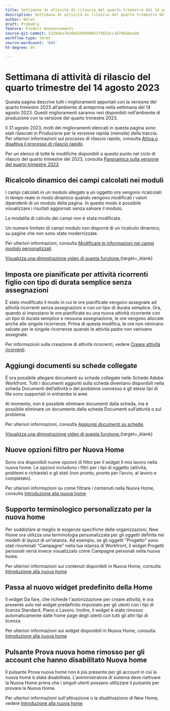 ```yaml
---
title: Settimana di attività di rilascio del quarto trimestre del 14 agosto 2023
description: Settimana di attività di rilascio del quarto trimestre del 14 agosto 2023
author: Nolan
draft: Probably
feature: Product Announcements
source-git-commit: 5328eba7b3db629509405175653cc34799abea30
workflow-type: tm+mt
source-wordcount: '643'
ht-degree: 0%

---
```


# Settimana di attività di rilascio del quarto trimestre del 14 agosto 2023

Questa pagina descrive tutti i miglioramenti apportati con la versione del quarto trimestre 2023 all’ambiente di anteprima nella settimana del 14 agosto 2023. Questi miglioramenti saranno resi disponibili nell’ambiente di produzione con la versione del quarto trimestre 2023.

Il 31 agosto 2023, molti dei miglioramenti elencati in questa pagina sono stati rilasciati in Produzione per la versione rapida (mensile) della traccia. Per ulteriori informazioni sul processo di rilascio rapido, consulta [Attiva o disattiva il processo di rilascio rapido](/help/quicksilver/administration-and-setup/set-up-workfront/configure-system-defaults/enable-fast-release-process.md).

Per un elenco di tutte le modifiche disponibili a questo punto nel ciclo di rilascio del quarto trimestre del 2023, consulta [Panoramica sulla versione del quarto trimestre 2023](/help/quicksilver/product-announcements/product-releases/23-q4-release-activity/23-q4-release-overview.md).

## Ricalcolo dinamico dei campi calcolati nei moduli

I campi calcolati in un modulo allegato a un oggetto ora vengono ricalcolati in tempo reale in modo dinamico quando vengono modificati i valori dipendenti di un modulo della pagina. In questo modo è possibile visualizzare i risultati aggiornati senza salvare il modulo.

La modalità di calcolo dei campi non è stata modificata.

Un numero limitato di campi modulo non disporrà di un ricalcolo dinamico, su pagine che non sono state modernizzate.

Per ulteriori informazioni, consulta [Modificare le informazioni nei campi modulo personalizzati](/help/quicksilver/workfront-basics/work-with-custom-forms/edit-custom-forms.md).

[Visualizza una dimostrazione video di questa funzione.](https://video.tv.adobe.com/v/3422678/){target=_blank}

## Imposta ore pianificate per attività ricorrenti figlio con tipo di durata semplice senza assegnazioni

È stato modificato il modo in cui le ore pianificate vengono assegnate ad attività ricorrenti senza assegnazioni e con un tipo di durata semplice. Ora, quando si impostano le ore pianificate su una nuova attività ricorrente con un tipo di durata semplice e nessuna assegnazione, le ore vengono allocate anche alle singole ricorrenze. Prima di questa modifica, le ore non venivano salvate per le singole ricorrenze quando le attività padre non venivano assegnate.

Per informazioni sulla creazione di attività ricorrenti, vedere [Creare attività ricorrenti](/help/quicksilver/manage-work/tasks/create-tasks/create-recurring-tasks.md).

## Aggiungi documenti su schede collegate

È ora possibile allegare documenti su schede collegate nelle Schede Adobe Workfront. Tutti i documenti aggiunti sulla scheda diventano disponibili nella scheda Documenti dell’attività o del problema connesso e gli stessi tipi di file sono supportati in entrambe le aree.

Al momento, non è possibile eliminare documenti dalla scheda, ma è possibile eliminare un documento dalla scheda Documenti sull’attività o sul problema.

Per ulteriori informazioni, consulta [Aggiungi documenti su schede](/help/quicksilver/agile/get-started-with-boards/add-documents-on-cards.md).

[Visualizza una dimostrazione video di questa funzione.](https://video.tv.adobe.com/v/3423070/){target=_blank}

## Nuove opzioni filtro per Nuova Home

Sono ora disponibili nuove opzioni di filtro per il widget Il mio lavoro nella nuova home. Le opzioni includono i filtri per i tipi di oggetto (attività, problemi e richieste) e gli stati (non pronto, pronto per l’avvio, al lavoro e completato).

Per ulteriori informazioni su come filtrare i contenuti nella Nuova Home, consulta [Introduzione alla nuova home](/help/quicksilver/workfront-basics/using-home/new-home/get-started-with-new-home.md)

## Supporto terminologico personalizzato per la nuova home

Per soddisfare al meglio le esigenze specifiche delle organizzazioni, New Home ora utilizza una terminologia personalizzata per gli oggetti definita nei modelli di layout di un’istanza. Ad esempio, se gli oggetti &quot;Progetto&quot; sono stati rinominati &quot;Campagne&quot; nella tua istanza di Workfront, il widget Progetti personali verrà invece visualizzato come Campagne personali nella nuova home.

Per ulteriori informazioni sui contenuti disponibili in Nuova Home, consulta [Introduzione alla nuova home](/help/quicksilver/workfront-basics/using-home/new-home/get-started-with-new-home.md)

## Passa al nuovo widget predefinito della Home

Il widget Da fare, che richiede l&#39;autorizzazione per creare attività, è ora presente solo nel widget predefinito impostato per gli utenti con i tipi di licenza Standard, Piano o Lavoro. Inoltre, il widget è stato rimosso automaticamente dalle home page degli utenti con tutti gli altri tipi di licenza.

Per ulteriori informazioni sui widget disponibili in Nuova Home, consulta [Introduzione alla nuova home](/help/quicksilver/workfront-basics/using-home/new-home/get-started-with-new-home.md)

## Pulsante Prova nuova home rimosso per gli account che hanno disabilitato Nuova home

Il pulsante Prova nuova home non è più presente per gli account in cui la nuova home è stata disabilitata. L&#39;amministratore di sistema deve riattivare la Nuova Home prima che i singoli utenti possano utilizzare il pulsante per provare la Nuova Home.

Per ulteriori informazioni sull&#39;attivazione o la disattivazione di New Home, vedere [Introduzione alla nuova home](/help/quicksilver/workfront-basics/using-home/new-home/get-started-with-new-home.md)

<!--
## Date effective cost and billing rates

Date effective cost and billing rates are now available on the company, user, and job role objects in Workfront. When date effective rates are applied to a project, and hours are logged on project tasks, the costs and revenue are calculated using the specified rates for each time period.

Also, date effective job role sets are now available on the user profile. These date effective role associations are considered in financial calculations if the user's job role changes during a project.

A new feature, rate cards, allows you to define multiple billing rates per job role, based on location. A billing rate for a job role and location can also include effective dates. Rate cards can be attached to projects to apply all of the rate information at once for the specific job role and location. Location based roles can also be assigned to tasks with a possibility to override their rates on the assignment level.

## Bulk delete rates from rate cards

You can now remove multiple rates at one time from a rate card in the Setup area.

For more information, see [Manage rate cards](/help/quicksilver/administration-and-setup/set-up-workfront/configure-system-defaults/manage-rate-cards.md).
-->